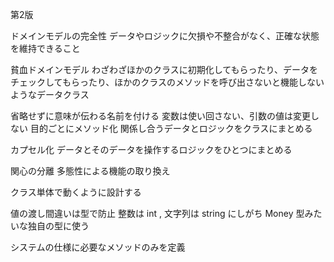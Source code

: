 
第2版

ドメインモデルの完全性
データやロジックに欠損や不整合がなく、正確な状態を維持できること

貧血ドメインモデル
わざわざほかのクラスに初期化してもらったり、データをチェックしてもらったり、ほかのクラスのメソッドを呼び出さないと機能しないようなデータクラス


省略せずに意味が伝わる名前を付ける
変数は使い回さない、引数の値は変更しない
目的ごとにメソッド化
関係し合うデータとロジックをクラスにまとめる

カプセル化
データとそのデータを操作するロジックをひとつにまとめる

関心の分離
多態性による機能の取り換え

クラス単体で動くように設計する

値の渡し間違いは型で防止
整数は int , 文字列は string にしがち
Money 型みたいな独自の型に使う

システムの仕様に必要なメソッドのみを定義